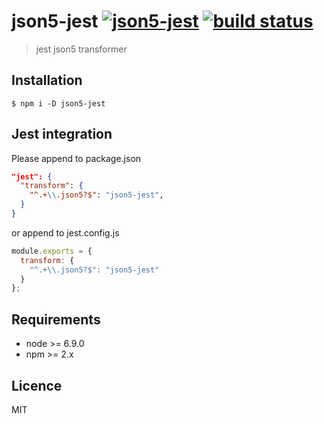 # json5-jest [![json5-jest](https://img.shields.io/npm/v/json5-jest.svg?longCache=true)](https://www.npmjs.com/package/json5-jest) [![build status](https://travis-ci.org/RyosukeCla/json5-jest.svg?branch=master)](https://travis-ci.org/RyosukeCla/json5-jest)
> jest json5 transformer

## Installation
```
$ npm i -D json5-jest
```

## Jest integration
Please append to package.json
```json
"jest": {
  "transform": {
    "^.+\\.json5?$": "json5-jest",
  }
}
```

or append to jest.config.js
```js
module.exports = {
  transform: {
    "^.+\\.json5?$": "json5-jest"
  }
};
```

## Requirements
- node >= 6.9.0
- npm >= 2.x

## Licence
MIT
